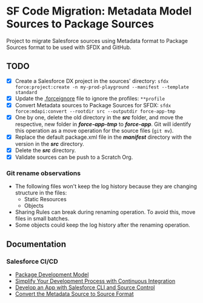 # SF Code Migration: Metadata Model Sources to Package Sources

Project to migrate Salesforce sources using Metadata format to Package Sources format to be used with SFDX and GitHub.

## TODO
- [x] Create a Salesforce DX project in the sources' directory: `sfdx force:project:create -n my-prod-playground --manifest --template standard`
- [x] Update the [.forceignore](https://developer.salesforce.com/docs/atlas.en-us.sfdx_dev.meta/sfdx_dev/sfdx_dev_exclude_source.htm) file to ignore the profiles: `**profile`
- [x] Convert Metadata sources to Package Sources for SFDX: `sfdx force:mdapi:convert --rootdir src --outputdir force-app-tmp`
- [x] One by one, delete the old directory in the **_src_** folder, and move the respective, new folder in **_force-app-tmp_** to **_force-app_**. Git will identify this operation as a move operation for the source files (`git mv`).
- [x] Replace the default package.xml file in the **_manifest_**  directory with the version in the **_src_** directory.
- [x] Delete the **_src_** directory.
- [x] Validate sources can be push to a Scratch Org.

### Git rename observations
- The following files won't keep the log history because they are changing structure in the files:
  - Static Resources
  - Objects
- Sharing Rules can break during renaming operation. To avoid this, move files in small batches.
- Some objects could keep the log history after the renaming operation.

## Documentation
### Salesforce CI/CD
- [Package Development Model](https://trailhead.salesforce.com/content/learn/modules/sfdx_dev_model)
- [Simplify Your Development Process with Continuous Integration](https://trailhead.salesforce.com/content/learn/trails/move-to-a-continuous-integration-development)
- [Develop an App with Salesforce CLI and Source Control](https://trailhead.salesforce.com/content/learn/projects/develop-app-with-salesforce-cli-and-source-control)
- [Convert the Metadata Source to Source Format](https://developer.salesforce.com/docs/atlas.en-us.sfdx_dev.meta/sfdx_dev/sfdx_dev_ws_convert_mdapi.htm)

